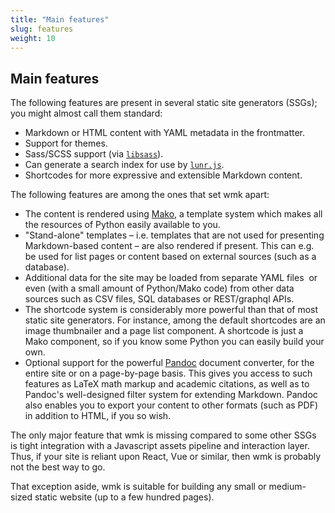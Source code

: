 ```yaml
---
title: "Main features"
slug: features
weight: 10
---
```



## Main features

The following features are present in several static site generators (SSGs); you
might almost call them standard:

- Markdown or HTML content with YAML metadata in the frontmatter.
- Support for themes.
- Sass/SCSS support (via [`libsass`][libsass]).
- Can generate a search index for use by [`lunr.js`][lunr].
- Shortcodes for more expressive and extensible Markdown content.

The following features are among the ones that set wmk apart:

- The content is rendered using [Mako][mako], a template system which makes all
  the resources of Python easily available to you.
- "Stand-alone" templates – i.e. templates that are not used for presenting
  Markdown-based content – are also rendered if present. This can e.g. be used
  for list pages or content based on external sources (such as a database).
- Additional data for the site may be loaded from separate YAML files ­ or even
  (with a small amount of Python/Mako code) from other data sources such as CSV
  files, SQL databases or REST/graphql APIs.
- The shortcode system is considerably more powerful than that of most static
  site generators. For instance, among the default shortcodes are an image
  thumbnailer and a page list component. A shortcode is just a Mako component,
  so if you know some Python you can easily build your own.
- Optional support for the powerful [Pandoc][pandoc] document converter, for the
  entire site or on a page-by-page basis. This gives you access to such features
  as LaTeX math markup and academic citations, as well as to Pandoc's
  well-designed filter system for extending Markdown. Pandoc also enables you to
  export your content to other formats (such as PDF) in addition to HTML, if you
  so wish.

The only major feature that wmk is missing compared to some other SSGs is tight
integration with a Javascript assets pipeline and interaction layer. Thus, if
your site is reliant upon React, Vue or similar, then wmk is probably not the
best way to go.

That exception aside, wmk is suitable for building any small or medium-sized
static website (up to a few hundred pages).

[libsass]: https://sass.github.io/libsass-python/
[lunr]: https://lunrjs.com/
[mako]: https://www.makotemplates.org/
[pandoc]: https://pandoc.org/

